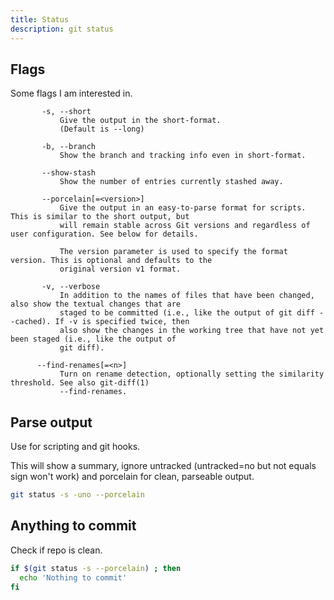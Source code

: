 ```yaml
---
title: Status
description: git status
---
```



## Flags

Some flags I am interested in.

```
       -s, --short
           Give the output in the short-format.
           (Default is --long)
           
       -b, --branch
           Show the branch and tracking info even in short-format.

       --show-stash
           Show the number of entries currently stashed away.
           
       --porcelain[=<version>]
           Give the output in an easy-to-parse format for scripts. This is similar to the short output, but
           will remain stable across Git versions and regardless of user configuration. See below for details.

           The version parameter is used to specify the format version. This is optional and defaults to the
           original version v1 format.
           
       -v, --verbose
           In addition to the names of files that have been changed, also show the textual changes that are
           staged to be committed (i.e., like the output of git diff --cached). If -v is specified twice, then
           also show the changes in the working tree that have not yet been staged (i.e., like the output of
           git diff).
           
      --find-renames[=<n>]
           Turn on rename detection, optionally setting the similarity threshold. See also git-diff(1)
           --find-renames.
```


## Parse output

Use for scripting and git hooks.

This will show a summary, ignore untracked (untracked=no but not equals sign won't work) and porcelain for clean, parseable output.

```sh
git status -s -uno --porcelain
```

## Anything to commit

Check if repo is clean.

```sh
if $(git status -s --porcelain) ; then
  echo 'Nothing to commit'
fi
```
